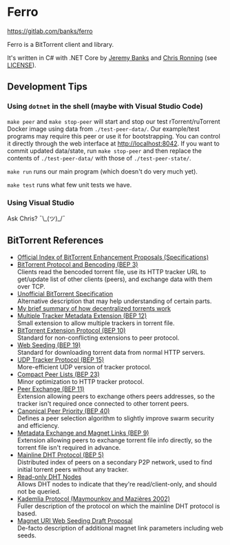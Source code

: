 # Ferro

<https://gitlab.com/banks/ferro>

Ferro is a BitTorrent client and library.

It's written in C# with .NET Core by [Jeremy Banks](https://jeremy.ca) and [Chris Ronning](https://chrisronning.com) (see [LICENSE](./LICENSE)).

## Development Tips

### Using `dotnet` in the shell (maybe with Visual Studio Code)

`make peer` and `make stop-peer` will start and stop our test rTorrent/ruTorrent Docker image using data from `./test-peer-data/`. Our example/test programs may require this peer or use it for bootstrapping. You can control it directly through the web interface at <http://localhost:8042>. If you want to commit updated data/state, run `make stop-peer` and then replace the contents of `./test-peer-data/` with those of `./test-peer-state/`.

`make run` runs our main program (which doesn't do very much yet).

`make test` runs what few unit tests we have.

### Using Visual Studio

Ask Chris? ¯\\\_(ツ)\_/¯

## BitTorrent References

- [Official Index of BitTorrent Enhancement Proposals (Specifications)](http://www.bittorrent.org/beps/bep_0000.html)
- [BitTorrent Protocol and Bencoding (BEP 3)](http://www.bittorrent.org/beps/bep_0003.html)  
  Clients read the bencoded torrent file, use its HTTP tracker URL to get/update list of other clients (peers), and exchange data with them over TCP.
- [Unofficial BitTorrent Specification](https://wiki.theory.org/BitTorrentSpecification)  
  Alternative description that may help understanding of certain parts.
- [My brief summary of how decentralized torrents work](https://stackoverflow.com/a/22240583/1114)
- [Multiple Tracker Metadata Extension (BEP 12)](http://www.bittorrent.org/beps/bep_0012.html)  
  Small extension to allow multiple trackers in torrent file.
- [BitTorrent Extension Protocol (BEP 10)](http://www.bittorrent.org/beps/bep_0010.html)  
  Standard for non-conflicting extensions to peer protocol.
- [Web Seeding (BEP 19)](http://www.bittorrent.org/beps/bep_0019.html)  
  Standard for downloading torrent data from normal HTTP servers.
- [UDP Tracker Protocol (BEP 15)](http://www.bittorrent.org/beps/bep_0015.html)  
  More-efficient UDP version of tracker protocol.
- [Compact Peer Lists (BEP 23)](http://www.bittorrent.org/beps/bep_0023.html)  
  Minor optimization to HTTP tracker protocol.
- [Peer Exchange (BEP 11)](http://www.bittorrent.org/beps/bep_0011.html)  
  Extension allowing peers to exchange others peers addresses, so the tracker isn't required once connected to other torrent peers.
- [Canonical Peer Priority (BEP 40)](http://www.bittorrent.org/beps/bep_0040.html)  
  Defines a peer selection algorithm to slightly improve swarm security and efficiency.
- [Metadata Exchange and Magnet Links (BEP 9)](http://www.bittorrent.org/beps/bep_0009.html)  
  Extension allowing peers to exchange torrent file info directly, so the torrent file isn't required in advance.
- [Mainline DHT Protocol (BEP 5)](http://www.bittorrent.org/beps/bep_0005.html)  
  Distributed index of peers on a secondary P2P network, used to find initial torrent peers without any tracker.
- [Read-only DHT Nodes](http://www.bittorrent.org/beps/bep_0043.html)  
  Allows DHT nodes to indicate that they're read/client-only, and should not be queried.
- [Kademlia Protocol (Maymounkov and Mazières 2002)](https://pdos.csail.mit.edu/~petar/papers/maymounkov-kademlia-lncs.pdf)  
  Fuller description of the protocol on which the mainline DHT protocol is based.
- [Magnet URI Web Seeding Draft Proposal](https://wiki.theory.org/BitTorrent_Magnet-URI_Webseeding)  
  De-facto description of additional magnet link parameters including web seeds.
